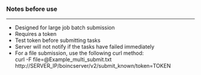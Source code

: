 ### Notes before use

----
* Designed for large job batch submission
* Requires a token
* Test token before submitting tasks
* Server will not notify if the tasks have failed immediately
* For a file submission, use the following curl method:  
	curl -F file=@Example_multi_submit.txt http://SERVER_IP/boincserver/v2/submit_known/token=TOKEN
	